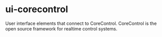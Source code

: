 # ui-corecontrol
User interface elements that connect to CoreControl. CoreControl is the open source framework for realtime control systems.
